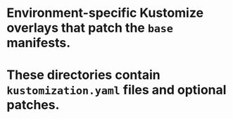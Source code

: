 # Environment-specific Kustomize overlays that patch the `base` manifests.

# These directories contain `kustomization.yaml` files and optional patches.